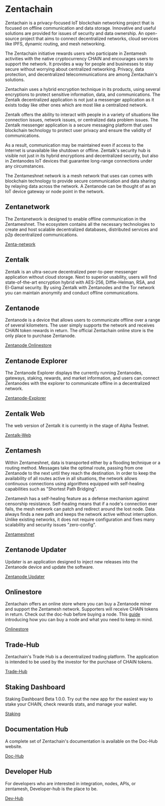# Zentachain

Zentachain is a privacy-focused IoT blockchain networking project that is focused on offline communication and data storage. Innovative and useful solutions are provided for issues of security and data ownership. An open-source project that aims to connect decentralized networks, cloud services like IPFS, dynamic routing, and mesh networking.

The Zentachain initiative rewards users who participate in Zentamesh activities with the native cryptocurrency CHAIN and encourages users to support the network. It provides a way for people and businesses to stay secure without worrying about centralized networking. Privacy, data protection, and decentralized telecommunications are among Zentachain's solutions.

Zentachain uses a hybrid encryption technique in its products, using several encryptions to protect sensitive information, data, and communications. The Zentalk decentralized application is not just a messenger application as it exists today like other ones which are most like a centralized network. 

Zentalk offers the ability to interact with people in a variety of situations like connection issues, network issues, or centralized data problem issues. The Zentalk messenger application is a secure messaging platform that uses blockchain technology to protect user privacy and ensure the validity of communications.

As a result, communication may be maintained even if access to the Internet is unavailable like shutdown or offline. Zentalk's security hub is visible not just in its hybrid encryptions and decentralized security, but also in Zentanodes IoT devices that guarantee long-range connections under any circumstances.

The Zentameshnet network is a mesh network that uses can comes with blockchain technology to provide secure communication and data sharing by relaying data across the network. A Zentanode can be thought of as an IoT device gateway or node point in the network.

## Zentanetwork

The Zentanetwork is designed to enable offline communication in the Zentameshnet. The ecosystem contains all the necessary technologies to create and host scalable decentralized databases, distributed services and p2p decentralized communications.

[Zenta-network](https://docs.zentachain.io/zentanetwork)

## Zentalk

Zentalk is an ultra-secure decentralized peer-to-peer messenger application without cloud storage. Next to superior usability, users will find state-of-the-art encryption hybrid with AES-256, Diffie-Helman, RSA, and El-Gamal security. By using Zentalk with Zentanodes and the Tor network you can maintain anonymity and conduct offline communications.

## Zentanode

Zentanode is a device that allows users to communicate offline over a range of several kilometers. The user simply supports the network and receives CHAIN token rewards in return. The official Zentachain online store is the only place to purchase Zentanode.

[Zentanode Onlinestore](https://zentanode.com)

## Zentanode Explorer

The Zentanode Explorer displays the currently running Zentanodes, gateways, staking, rewards, and market information, and users can connect Zentanodes with the explorer to communicate offline in a decentralized network.

[Zentanode-Explorer](https://explorer.zentanode.com/)

## Zentalk Web

The web version of Zentalk it is currently in the stage of Alpha Testnet.

[Zentalk-Web](https://zentalk.chat)

## Zentamesh

Within Zentameshnet, data is transported either by a flooding technique or a routing method. Messages take the optimal route, passing from one Zentanode to the next until they reach the destination. In order to keep the availability of all routes active in all situations, the network allows continuous connections using algorithms equipped with self-healing capabilities such as "Shortest Path Bridging".

Zentamesh has a self-healing feature as a defense mechanism against censorship resistance. Self-healing means that if a node's connection ever fails, the mesh network can patch and redirect around the lost node. Data always finds a new path and keeps the network active without interruption. Unlike existing networks, it does not require configuration and fixes many scalability and security issues "zero-config".

[Zentameshnet](https://docs.zentachain.io/Overview/introduction)

## Zentanode Updater

Updater is an application designed to inject new releases into the Zentanode device and update the software.

[Zentanode Updater](https://github.com/ZentaChain/Zentanode-Updater)

## Onlinestore

Zentachain offers an online store where you can buy a Zentanode miner and support the Zentamesh network. Supporters will receive CHAIN tokens in return. Check out the doc-hub before buying a node. This [guide](https://docs.zentachain.io/zentanode/purchase-guide) introducing how you can buy a node and what you need to keep in mind.

[Onlinestore](https://zentanode.com)

## Trade-Hub
Zentachain's Trade Hub is a decentralized trading platform. The application is intended to be used by the investor for the purchase of CHAIN tokens.

[Trade-Hub](https://trade.zentachain.io)

## Staking Dashboard

Staking Dashboard Beta 1.0.0. Try out the new app for the easiest way to stake your CHAIN, check rewards stats, and manage your wallet.

[Staking](https://staking.zentachain.io)
 
## Documentation Hub

A complete set of Zentachain's documentation is available on the Doc-Hub website.

[Doc-Hub](https://docs.zentachain.io)

## Developer Hub

For developers who are interested in integration, nodes, APIs, or zentamesh, Developer-hub is the place to be.

[Dev-Hub](https://devs.zentachain.io)

